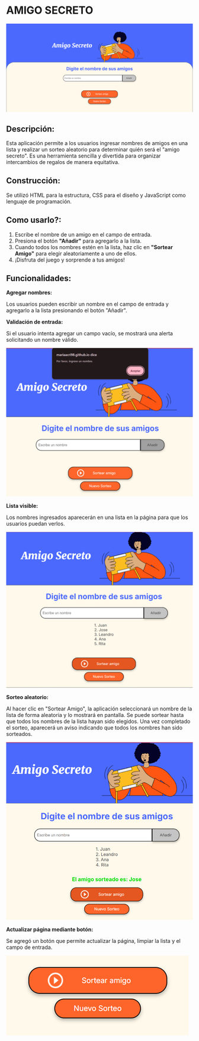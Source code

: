 # AMIGO SECRETO

![Vista previa de la pagina](assets/Captura%20de%20pantalla%202025-02-01%20171442.png)

## Descripción:


Esta aplicación permite a los usuarios ingresar nombres de amigos en una lista y realizar un sorteo aleatorio para determinar quién será el "amigo secreto". Es una herramienta sencilla y divertida para organizar intercambios de regalos de manera equitativa.


## Construcción:

Se utilizó HTML para la estructura, CSS para el diseño y JavaScript como lenguaje de programación.


## Como usarlo?:

1. Escribe el nombre de un amigo en el campo de entrada.  
2. Presiona el botón **"Añadir"** para agregarlo a la lista.  
3. Cuando todos los nombres estén en la lista, haz clic en **"Sortear Amigo"** para elegir aleatoriamente a uno de ellos.  
4. ¡Disfruta del juego y sorprende a tus amigos!

## Funcionalidades:

**Agregar nombres:** 

Los usuarios pueden escribir un nombre en el campo de entrada y agregarlo a la lista presionando el botón "Añadir".  


**Validación de entrada:** 

Si el usuario intenta agregar un campo vacío, se mostrará una alerta solicitando un nombre válido.  


![Campo Vacio](/assets/Captura%20de%20pantalla%202025-02-01%20211130.png)

**Lista visible:**

Los nombres ingresados aparecerán en una lista en la página para que los usuarios puedan verlos.


![Lista de los nombres](assets/Captura%20de%20pantalla%202025-02-01%20171721.png)

**Sorteo aleatorio:**

Al hacer clic en "Sortear Amigo", la aplicación seleccionará un nombre de la lista de forma aleatoria y lo mostrará en pantalla.
Se puede sortear hasta que todos los nombres de la lista hayan sido elegidos. Una vez completado el sorteo, aparecerá un aviso indicando que todos los nombres han sido sorteados. 


![Amigo sorteado](assets/Captura%20de%20pantalla%202025-02-01%20171737.png)

**Actualizar página mediante botón:** 

Se agregó un botón que permite actualizar la página, limpiar la lista y el campo de entrada.

![Nuevo Sorteo](assets/Captura%20de%20pantalla%202025-02-04%20165401.png)
